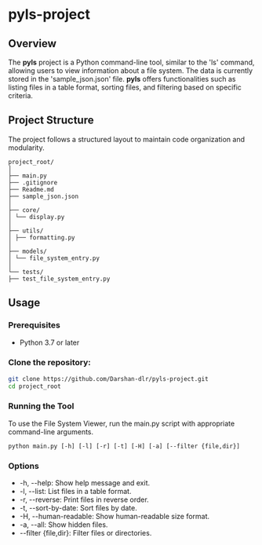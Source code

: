 # pyls-project

## Overview

The **pyls** project is a Python command-line tool, similar to the 'ls' command, allowing users to view information about a file system. The data is currently stored in the 'sample_json.json' file. **pyls** offers functionalities such as listing files in a table format, sorting files, and filtering based on specific criteria.

## Project Structure

The project follows a structured layout to maintain code organization and modularity.

```
project_root/
│
├── main.py
├── .gitignore
├── Readme.md
├── sample_json.json
│
├── core/
│ └── display.py
│
├── utils/
│ ├── formatting.py
│
├── models/
│ └── file_system_entry.py
│
└── tests/
├── test_file_system_entry.py
```


## Usage

### Prerequisites

- Python 3.7 or later

### Clone the repository:

   ```bash
   git clone https://github.com/Darshan-dlr/pyls-project.git
   cd project_root
   ```


### Running the Tool
To use the File System Viewer, run the main.py script with appropriate command-line arguments.

` python main.py [-h] [-l] [-r] [-t] [-H] [-a] [--filter {file,dir}] `


### Options
- -h, --help: Show help message and exit.
- -l, --list: List files in a table format.
- -r, --reverse: Print files in reverse order.
- -t, --sort-by-date: Sort files by date.
- -H, --human-readable: Show human-readable size format.
- -a, --all: Show hidden files.
- --filter {file,dir}: Filter files or directories.

